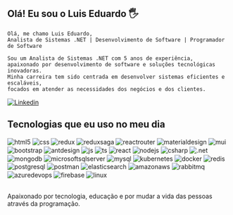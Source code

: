 ## Olá! Eu sou o Luis Eduardo 🖐️

```
Olá, me chamo Luis Eduardo,
Analista de Sistemas .NET | Desenvolvimento de Software | Programador de Software

Sou um Analista de Sistemas .NET com 5 anos de experiência,
apaixonado por desenvolvimento de software e soluções tecnológicas inovadoras.
Minha carreira tem sido centrada em desenvolver sistemas eficientes e escaláveis,
focados em atender as necessidades dos negócios e dos clientes.
```

[![Linkedin](https://img.shields.io/badge/Linkedin-0E76A8?style=for-the-badge&logo=linkedin&logoColor=#0E76A8)](https://www.linkedin.com/in/luiseduardojulio/)

<!--
![Fraga GitHub stats](https://github-readme-stats.vercel.app/api?username=LuisEduJulio&show_icons=true&theme=dracula&count_private=true)
-->

## Tecnologias que eu uso no meu dia

<div style="display: inline_block">
  	<img align="center" alt="html5" src="https://img.shields.io/badge/HTML5-E34F26?style=for-the-badge&logo=html5&logoColor=white" />
  	<img align="center" alt="css" src="https://img.shields.io/badge/CSS3-764ABC?style=for-the-badge&logo=css3&logoColor=white" />
	  <img align="center" alt="redux" src="https://img.shields.io/badge/redux-FFCA28?style=for-the-badge&logo=redux&logoColor=white" />
	  <img align="center" alt="reduxsaga" src="https://img.shields.io/badge/reduxsaga-999999?style=for-the-badge&logo=reduxsaga&logoColor=white" />
	  <img align="center" alt="reactrouter" src="https://img.shields.io/badge/reactrouter-CA4245?style=for-the-badge&logo=reactrouter&logoColor=white" />
	  <img align="center" alt="materialdesign" src="https://img.shields.io/badge/materialdesign-757575?style=for-the-badge&logo=reactrouter&logoColor=white" />
	  <img align="center" alt="mui" src="https://img.shields.io/badge/mui-007FFF?style=for-the-badge&logo=reactrouter&logoColor=white" />
	  <img align="center" alt="bootstrap" src="https://img.shields.io/badge/bootstrap-7952B3?style=for-the-badge&logo=reactrouter&logoColor=white" />
	  <img align="center" alt="antdesign" src="https://img.shields.io/badge/antdesign-0170FE?style=for-the-badge&logo=reactrouter&logoColor=white" />
  	<img align="center" alt="js" src="https://img.shields.io/badge/JavaScript-F7DF1E?style=for-the-badge&logo=javascript&logoColor=black" />
  	<img align="center" alt="ts" src="https://img.shields.io/badge/TypeScript-007ACC?style=for-the-badge&logo=typescript&logoColor=white" />
  	<img align="center" alt="react" src="https://img.shields.io/badge/React-20232A?style=for-the-badge&logo=react&logoColor=61DAFB" />
  	<img align="center" alt="nodejs" src="https://img.shields.io/badge/Node.js-43853D?style=for-the-badge&logo=node.js&logoColor=white" />
  	<img align="center" alt="csharp" src="https://img.shields.io/badge/csharp-43853D?style=for-the-badge&logo=csharp&logoColor=white" />
 	  <img align="center" alt=".net" src="https://img.shields.io/badge/.net-512BD4?style=for-the-badge&logo=.net&logoColor=white" />
	  <img align="center" alt="mongodb" src="https://img.shields.io/badge/mongodb-47A248?style=for-the-badge&logo=mongodb&logoColor=white" />
	  <img align="center" alt="microsoftsqlserver" src="https://img.shields.io/badge/microsoftsqlserver-CC2927?style=for-the-badge&logo=microsoftsqlserver&logoColor=white" />
	  <img align="center" alt="mysql" src="https://img.shields.io/badge/mysql-4479A1?style=for-the-badge&logo=mysql&logoColor=white" />
	  <img align="center" alt="kubernetes" src="https://img.shields.io/badge/kubernetes-326CE5?style=for-the-badge&logo=kubernetes&logoColor=white" />
	  <img align="center" alt="docker" src="https://img.shields.io/badge/docker-2496ED?style=for-the-badge&logo=docker&logoColor=white" />
	  <img align="center" alt="redis" src="https://img.shields.io/badge/redis-DC382D?style=for-the-badge&logo=redis&logoColor=white" />
	  <img align="center" alt="postgresql" src="https://img.shields.io/badge/postgresql-4169E1?style=for-the-badge&logo=postgresql&logoColor=white" />
	  <img align="center" alt="postman" src="https://img.shields.io/badge/postman-FF6C37?style=for-the-badge&logo=postman&logoColor=white" />
	  <img align="center" alt="elasticsearch" src="https://img.shields.io/badge/elasticsearch-005571?style=for-the-badge&logo=elasticsearch&logoColor=white" />
	  <img align="center" alt="amazonaws" src="https://img.shields.io/badge/amazonaws-232F3E?style=for-the-badge&logo=amazonaws&logoColor=white" />
	  <img align="center" alt="rabbitmq" src="https://img.shields.io/badge/rabbitmq-FF6600?style=for-the-badge&logo=rabbitmq&logoColor=white" />
	  <img align="center" alt="azuredevops" src="https://img.shields.io/badge/azuredevops-0078D7?style=for-the-badge&logo=azuredevops&logoColor=white" />
	  <img align="center" alt="firebase" src="https://img.shields.io/badge/firebase-FFCA28?style=for-the-badge&logo=firebase&logoColor=white" />
	  <img align="center" alt="linux" src="https://img.shields.io/badge/linux-FCC624?style=for-the-badge&logo=reactrouter&logoColor=white" />
</div>

<br/>

Apaixonado por tecnologia, educação e por mudar a vida das pessoas através da programação.
